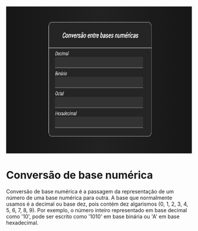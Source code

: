<p align="center">
    <img src="img/demo.gif" width="600" height="400" />
</p>

# Conversão de base numérica

Conversão de base numérica é a passagem da representação de um número de uma base numérica para outra. A base que normalmente usamos é a decimal ou base dez, pois contém dez algarismos (0, 1, 2, 3, 4, 5, 6, 7, 8, 9). Por exemplo, o número inteiro representado em base decimal como '10', pode ser escrito como '1010' em base binária ou 'A' em base hexadecimal.
